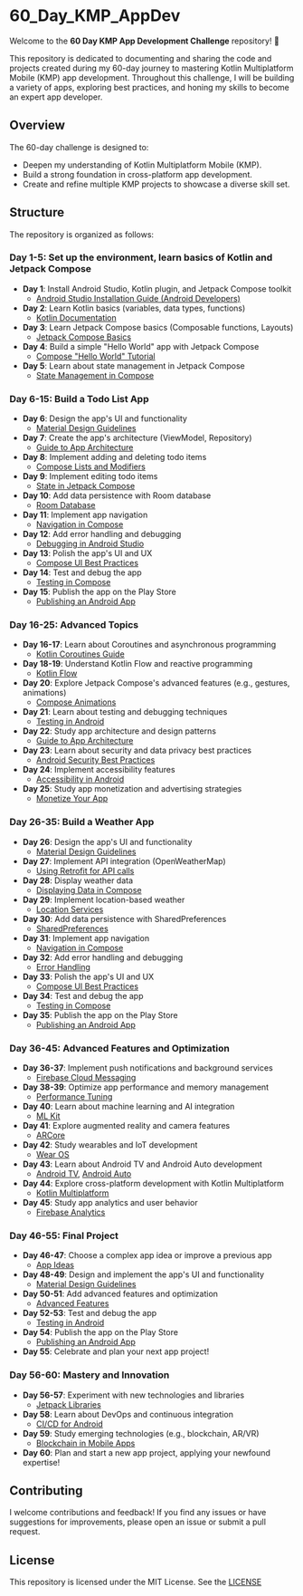 # 60_Day_KMP_AppDev

Welcome to the **60 Day KMP App Development Challenge** repository! 🚀

This repository is dedicated to documenting and sharing the code and projects created during my 60-day journey to mastering Kotlin Multiplatform Mobile (KMP) app development. Throughout this challenge, I will be building a variety of apps, exploring best practices, and honing my skills to become an expert app developer.

## Overview

The 60-day challenge is designed to:
- Deepen my understanding of Kotlin Multiplatform Mobile (KMP).
- Build a strong foundation in cross-platform app development.
- Create and refine multiple KMP projects to showcase a diverse skill set.

## Structure

The repository is organized as follows:

### Day 1-5: Set up the environment, learn basics of Kotlin and Jetpack Compose
- **Day 1**: Install Android Studio, Kotlin plugin, and Jetpack Compose toolkit
  - [Android Studio Installation Guide​ (Android Developers)](https://developer.android.com/studio/install)
- **Day 2**: Learn Kotlin basics (variables, data types, functions)
  - [Kotlin Documentation](https://kotlinlang.org/docs/home.html)
- **Day 3**: Learn Jetpack Compose basics (Composable functions, Layouts)
  - [Jetpack Compose Basics](https://developer.android.com/jetpack/compose/tutorial)
- **Day 4**: Build a simple "Hello World" app with Jetpack Compose
  - [Compose "Hello World" Tutorial](https://developer.android.com/jetpack/compose/tutorial#hello-world)
- **Day 5**: Learn about state management in Jetpack Compose
  - [State Management in Compose](https://developer.android.com/jetpack/compose/state)

### Day 6-15: Build a Todo List App
- **Day 6**: Design the app's UI and functionality
  - [Material Design Guidelines](https://material.io/design)
- **Day 7**: Create the app's architecture (ViewModel, Repository)
  - [Guide to App Architecture](https://developer.android.com/jetpack/guide)
- **Day 8**: Implement adding and deleting todo items
  - [Compose Lists and Modifiers](https://developer.android.com/jetpack/compose/lists)
- **Day 9**: Implement editing todo items
  - [State in Jetpack Compose](https://developer.android.com/jetpack/compose/state)
- **Day 10**: Add data persistence with Room database
  - [Room Database](https://developer.android.com/training/data-storage/room)
- **Day 11**: Implement app navigation
  - [Navigation in Compose](https://developer.android.com/jetpack/compose/navigation)
- **Day 12**: Add error handling and debugging
  - [Debugging in Android Studio](https://developer.android.com/studio/debug)
- **Day 13**: Polish the app's UI and UX
  - [Compose UI Best Practices](https://developer.android.com/jetpack/compose/ui)
- **Day 14**: Test and debug the app
  - [Testing in Compose](https://developer.android.com/jetpack/compose/testing)
- **Day 15**: Publish the app on the Play Store
  - [Publishing an Android App](https://developer.android.com/studio/publish)

### Day 16-25: Advanced Topics
- **Day 16-17**: Learn about Coroutines and asynchronous programming
  - [Kotlin Coroutines Guide](https://kotlinlang.org/docs/coroutines-guide.html)
- **Day 18-19**: Understand Kotlin Flow and reactive programming
  - [Kotlin Flow](https://developer.android.com/kotlin/flow)
- **Day 20**: Explore Jetpack Compose's advanced features (e.g., gestures, animations)
  - [Compose Animations](https://developer.android.com/jetpack/compose/animation)
- **Day 21**: Learn about testing and debugging techniques
  - [Testing in Android](https://developer.android.com/training/testing)
- **Day 22**: Study app architecture and design patterns
  - [Guide to App Architecture](https://developer.android.com/jetpack/guide)
- **Day 23**: Learn about security and data privacy best practices
  - [Android Security Best Practices](https://developer.android.com/topic/security/best-practices)
- **Day 24**: Implement accessibility features
  - [Accessibility in Android](https://developer.android.com/guide/topics/ui/accessibility)
- **Day 25**: Study app monetization and advertising strategies
  - [Monetize Your App](https://developer.android.com/distribute/monetize)

### Day 26-35: Build a Weather App
- **Day 26**: Design the app's UI and functionality
  - [Material Design Guidelines](https://material.io/design)
- **Day 27**: Implement API integration (OpenWeatherMap)
  - [Using Retrofit for API calls](https://square.github.io/retrofit/)
- **Day 28**: Display weather data
  - [Displaying Data in Compose](https://developer.android.com/jetpack/compose/lists)
- **Day 29**: Implement location-based weather
  - [Location Services](https://developer.android.com/training/location)
- **Day 30**: Add data persistence with SharedPreferences
  - [SharedPreferences](https://developer.android.com/training/data-storage/shared-preferences)
- **Day 31**: Implement app navigation
  - [Navigation in Compose](https://developer.android.com/jetpack/compose/navigation)
- **Day 32**: Add error handling and debugging
  - [Error Handling](https://developer.android.com/studio/debug)
- **Day 33**: Polish the app's UI and UX
  - [Compose UI Best Practices](https://developer.android.com/jetpack/compose/ui)
- **Day 34**: Test and debug the app
  - [Testing in Compose](https://developer.android.com/jetpack/compose/testing)
- **Day 35**: Publish the app on the Play Store
  - [Publishing an Android App](https://developer.android.com/studio/publish)

### Day 36-45: Advanced Features and Optimization
- **Day 36-37**: Implement push notifications and background services
  - [Firebase Cloud Messaging](https://firebase.google.com/docs/cloud-messaging)
- **Day 38-39**: Optimize app performance and memory management
  - [Performance Tuning](https://developer.android.com/topic/performance)
- **Day 40**: Learn about machine learning and AI integration
  - [ML Kit](https://developers.google.com/ml-kit)
- **Day 41**: Explore augmented reality and camera features
  - [ARCore](https://developers.google.com/ar)
- **Day 42**: Study wearables and IoT development
  - [Wear OS](https://developer.android.com/wear)
- **Day 43**: Learn about Android TV and Android Auto development
  - [Android TV](https://developer.android.com/tv), [Android Auto](https://developer.android.com/auto)
- **Day 44**: Explore cross-platform development with Kotlin Multiplatform
  - [Kotlin Multiplatform](https://kotlinlang.org/lp/mobile/)
- **Day 45**: Study app analytics and user behavior
  - [Firebase Analytics](https://firebase.google.com/products/analytics)

### Day 46-55: Final Project
- **Day 46-47**: Choose a complex app idea or improve a previous app
  - [App Ideas](https://developer.android.com/training/basics/firstapp)
- **Day 48-49**: Design and implement the app's UI and functionality
  - [Material Design Guidelines](https://material.io/design)
- **Day 50-51**: Add advanced features and optimization
  - [Advanced Features](https://developer.android.com/training)
- **Day 52-53**: Test and debug the app
  - [Testing in Android](https://developer.android.com/training/testing)
- **Day 54**: Publish the app on the Play Store
  - [Publishing an Android App](https://developer.android.com/studio/publish)
- **Day 55**: Celebrate and plan your next app project!

### Day 56-60: Mastery and Innovation
- **Day 56-57**: Experiment with new technologies and libraries
  - [Jetpack Libraries](https://developer.android.com/jetpack)
- **Day 58**: Learn about DevOps and continuous integration
  - [CI/CD for Android](https://developer.android.com/studio/build)
- **Day 59**: Study emerging technologies (e.g., blockchain, AR/VR)
  - [Blockchain in Mobile Apps](https://developer.android.com/topic/security/best-practices)
- **Day 60**: Plan and start a new app project, applying your newfound expertise!


## Contributing

I welcome contributions and feedback! If you find any issues or have suggestions for improvements, please open an issue or submit a pull request.

## License

This repository is licensed under the MIT License. See the [LICENSE](LICENSE)

